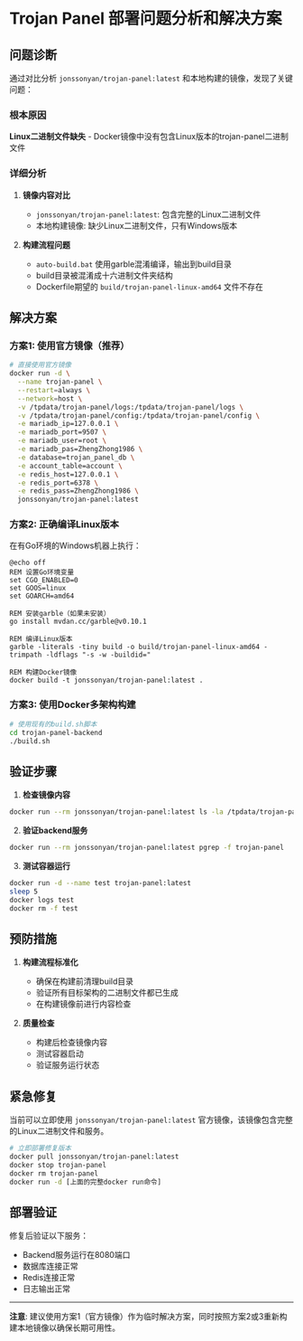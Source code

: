 # Trojan Panel 部署问题分析和解决方案

## 问题诊断

通过对比分析 `jonssonyan/trojan-panel:latest` 和本地构建的镜像，发现了关键问题：

### 根本原因
**Linux二进制文件缺失** - Docker镜像中没有包含Linux版本的trojan-panel二进制文件

### 详细分析

1. **镜像内容对比**
   - `jonssonyan/trojan-panel:latest`: 包含完整的Linux二进制文件
   - 本地构建镜像: 缺少Linux二进制文件，只有Windows版本

2. **构建流程问题**
   - `auto-build.bat` 使用garble混淆编译，输出到build目录
   - build目录被混淆成十六进制文件夹结构
   - Dockerfile期望的 `build/trojan-panel-linux-amd64` 文件不存在

## 解决方案

### 方案1: 使用官方镜像（推荐）
```bash
# 直接使用官方镜像
docker run -d \
  --name trojan-panel \
  --restart=always \
  --network=host \
  -v /tpdata/trojan-panel/logs:/tpdata/trojan-panel/logs \
  -v /tpdata/trojan-panel/config:/tpdata/trojan-panel/config \
  -e mariadb_ip=127.0.0.1 \
  -e mariadb_port=9507 \
  -e mariadb_user=root \
  -e mariadb_pas=ZhengZhong1986 \
  -e database=trojan_panel_db \
  -e account_table=account \
  -e redis_host=127.0.0.1 \
  -e redis_port=6378 \
  -e redis_pass=ZhengZhong1986 \
  jonssonyan/trojan-panel:latest
```

### 方案2: 正确编译Linux版本
在有Go环境的Windows机器上执行：

```batch
@echo off
REM 设置Go环境变量
set CGO_ENABLED=0
set GOOS=linux
set GOARCH=amd64

REM 安装garble（如果未安装）
go install mvdan.cc/garble@v0.10.1

REM 编译Linux版本
garble -literals -tiny build -o build/trojan-panel-linux-amd64 -trimpath -ldflags "-s -w -buildid="

REM 构建Docker镜像
docker build -t jonssonyan/trojan-panel:latest .
```

### 方案3: 使用Docker多架构构建
```bash
# 使用现有的build.sh脚本
cd trojan-panel-backend
./build.sh
```

## 验证步骤

1. **检查镜像内容**
```bash
docker run --rm jonssonyan/trojan-panel:latest ls -la /tpdata/trojan-panel/
```

2. **验证backend服务**
```bash
docker run --rm jonssonyan/trojan-panel:latest pgrep -f trojan-panel
```

3. **测试容器运行**
```bash
docker run -d --name test trojan-panel:latest
sleep 5
docker logs test
docker rm -f test
```

## 预防措施

1. **构建流程标准化**
   - 确保在构建前清理build目录
   - 验证所有目标架构的二进制文件都已生成
   - 在构建镜像前进行内容检查

2. **质量检查**
   - 构建后检查镜像内容
   - 测试容器启动
   - 验证服务运行状态

## 紧急修复

当前可以立即使用 `jonssonyan/trojan-panel:latest` 官方镜像，该镜像包含完整的Linux二进制文件和服务。

```bash
# 立即部署修复版本
docker pull jonssonyan/trojan-panel:latest
docker stop trojan-panel
docker rm trojan-panel
docker run -d [上面的完整docker run命令]
```

## 部署验证

修复后验证以下服务：
- Backend服务运行在8080端口
- 数据库连接正常
- Redis连接正常
- 日志输出正常

---

**注意**: 建议使用方案1（官方镜像）作为临时解决方案，同时按照方案2或3重新构建本地镜像以确保长期可用性。